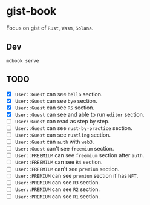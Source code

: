 # gist-book

Focus on gist of `Rust`, `Wasm`, `Solana`.

## Dev

```
mdbook serve
```

## TODO

- [x] `User::Guest` can see `hello` section.
- [x] `User::Guest` can see `bye` section.
- [x] `User::Guest` can see `R5` section.
- [x] `User::Guest` can see and able to run `editor` section.
- [ ] `User::Guest` can read as step by step.
- [ ] `User::Guest` can see `rust-by-practice` section.
- [ ] `User::Guest` can see `rustling` section.
- [ ] `User::Guest` can `auth` with `web3`.
- [ ] `User::Guest` can't see `freemium` section.
- [ ] `User::FREEMIUM` can see `freemium` section after `auth`.
- [ ] `User::FREEMIUM` can see `R4` section.
- [ ] `User::FREEMIUM` can't see `premium` section.
- [ ] `User::PREMIUM` can see `premium` section if has `NFT`.
- [ ] `User::PREMIUM` can see `R3` section.
- [ ] `User::PREMIUM` can see `R2` section.
- [ ] `User::PREMIUM` can see `R1` section.
